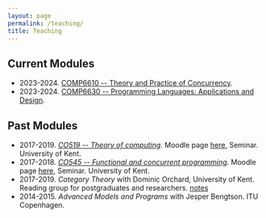 ```yaml
---
layout: page
permalink: /teaching/
title: Teaching
---
```


## Current Modules
- 2023-2024. [COMP6610 -- Theory and Practice of Concurrency](https://www.kent.ac.uk/courses/modules/module/CO661).
- 2023-2024. [COMP6630 -- Programming Languages: Applications and Design](https://www.kent.ac.uk/courses/modules/module/CO663).  

## Past Modules

- 2017-2019. *[CO519 -- Theory of computing](https://www.kent.ac.uk/courses/modules/module/CO519)*. Moodle page [here](https://moodle.kent.ac.uk/2018/course/view.php?id=703), Seminar. University of Kent.
- 2017-2018. *[CO545 -- Functional and concurrent programming](https://www.kent.ac.uk/courses/modules/module/CO545)*. Moodle page [here](https://moodle.kent.ac.uk/2017/course/view.php?id=836), Seminar. University of Kent.
- 2017-2019. *Category Theory* with Dominic Orchard, University of Kent. Reading group for postgraduates and researchers. [notes](/assets/papers/intro-cat24.pdf)
- 2014-2015. *Advanced Models and Programs* with Jesper Bengtson. ITU Copenhagen. 
